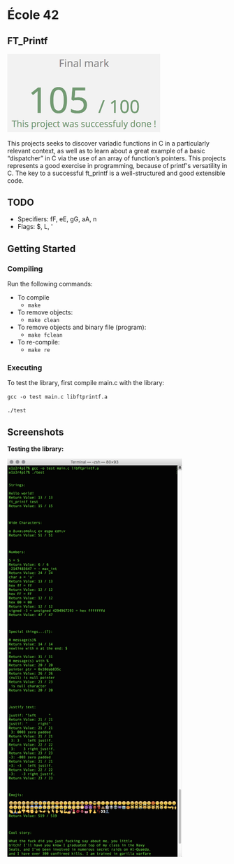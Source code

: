# École 42

## FT_Printf

<img src="resources/ft_printf-finalmark.png" width="350" />

This projects seeks to discover variadic functions in C in a particularly
relevant context, as well as to learn about a great example of a basic
“dispatcher” in C via the use of an array of function’s pointers. This projects
represents a good exercise in programming, because of printf's versatility in C.
The key to a successful ft_printf is a well-structured and good extensible code.

## TODO

* Specifiers: fF, eE, gG, aA, n
* Flags: $, L, '

## Getting Started

### Compiling

Run the following commands:

* To compile
	- `make`
* To remove objects:
	- `make clean`
* To remove objects and binary file (program):
	- `make fclean`
* To re-compile:
	- `make re`

### Executing

To test the library, first compile main.c with the library:

`gcc -o test main.c libftprintf.a`

`./test`

## Screenshots

**Testing the library:**

<img src="resources/ft_printf-screenshot01.png" width="400" />
